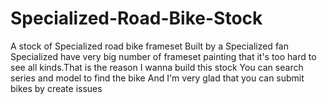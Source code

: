 # Specialized-Road-Bike-Stock
A stock of Specialized road bike frameset
Built by a Specialized fan
Specialized have very big number of frameset painting that it's too hard to see all kinds.That is the reason I wanna build this stock
You can search series and model to find the bike
And I'm very glad that you can submit bikes by create issues
